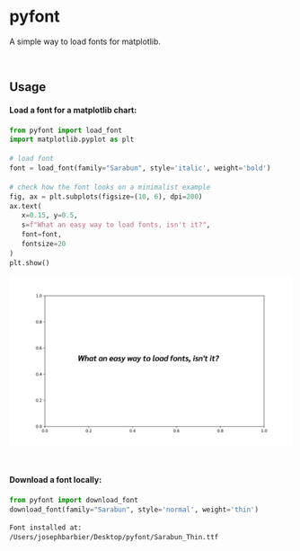 # pyfont

A simple way to load fonts for matplotlib.

<br>

## Usage

#### Load a font for a matplotlib chart:

```python
from pyfont import load_font
import matplotlib.pyplot as plt

# load font
font = load_font(family="Sarabun", style='italic', weight='bold')

# check how the font looks on a minimalist example
fig, ax = plt.subplots(figsize=(10, 6), dpi=200)
ax.text(
   x=0.15, y=0.5,
   s=f"What an easy way to load fonts, isn't it?",
   font=font,
   fontsize=20
)
plt.show()
```

![output of quick start](img/quickstart.png)

<br>

#### Download a font locally:

```python
from pyfont import download_font
download_font(family="Sarabun", style='normal', weight='thin')
```

`Font installed at: /Users/josephbarbier/Desktop/pyfont/Sarabun_Thin.ttf`